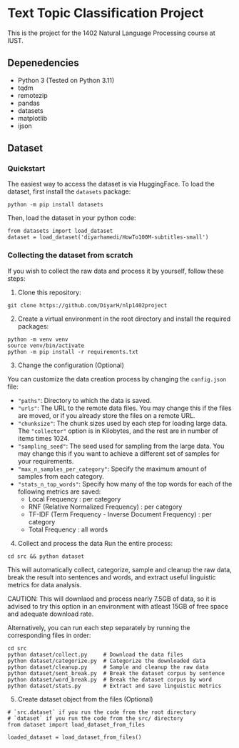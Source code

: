 # Text Topic Classification Project
This is the project for the 1402 Natural Language Processing course at IUST.
## Depenedencies
* Python 3 (Tested on Python 3.11)
* tqdm
* remotezip
* pandas
* datasets
* matplotlib
* ijson
## Dataset
### Quickstart
The easiest way to access the dataset is via HuggingFace.
To load the dataset, first install the `datasets` package:
```
python -m pip install datasets
```
Then, load the dataset in your python code:
```
from datasets import load_dataset
dataset = load_dataset('diyarhamedi/HowTo100M-subtitles-small')
```
### Collecting the dataset from scratch
If you wish to collect the raw data and process it by yourself, follow these steps:
1. Clone this repository:
```
git clone https://github.com/DiyarH/nlp1402project
```
2. Create a virtual environment in the root directory and install the required packages:
```
python -m venv venv
source venv/bin/activate
python -m pip install -r requirements.txt
```
3. Change the configuration (Optional)

You can customize the data creation process by changing the `config.json` file:
* `"paths"`: Directory to which the data is saved.
* `"urls"`: The URL to the remote data files.
You may change this if the files are moved,
or if you already store the files on a remote URL.
* `"chunksize"`: The chunk sizes used by each step for loading large data.
The `"collector"` option is in Kilobytes, and the rest are in number of items times 1024.
* `"sampling_seed"`: The seed used for sampling from the large data.
You may change this if you want to achieve a different set of samples for your requirements.
* `"max_n_samples_per_category"`: Specify the maximum amount of samples from each category.
* `"stats_n_top_words"`: Specify how many of the top words for each of the following metrics are saved:
  * Local Frequency : per category
  * RNF (Relative Normalized Frequency) : per category
  * TF-IDF (Term Frequency - Inverse Document Frequency) : per category
  * Total Frequency : all words
4. Collect and process the data
Run the entire process:
```
cd src && python dataset
```
This will automatically collect, categorize, sample and cleanup the raw data, break the result into sentences and words, and extract useful linguistic metrics for data analysis.

CAUTION: This will downlaod and process nearly 7.5GB of data,
so it is advised to try this option in an environment with atleast 15GB of free space and adequate download rate.

Alternatively, you can run each step separately by running the corresponding files in order:
```
cd src
python dataset/collect.py     # Download the data files
python dataset/categorize.py  # Categorize the downloaded data
python dataset/cleanup.py     # Sample and cleanup the raw data
python dataset/sent_break.py  # Break the dataset corpus by sentence
python dataset/word_break.py  # Break the dataset corpus by word
python dataset/stats.py       # Extract and save linguistic metrics
```
5. Create dataset object from the files (Optional)

```
# `src.dataset` if you run the code from the root directory
# `dataset` if you run the code from the src/ directory
from dataset import load_dataset_from_files

loaded_dataset = load_dataset_from_files()
```